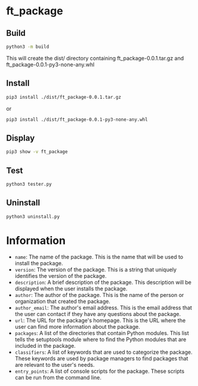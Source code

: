 # ft_package

## Build

```bash
python3 -m build
```
This will create the dist/ directory containing ft_package-0.0.1.tar.gz and ft_package-0.0.1-py3-none-any.whl

## Install

```bash
pip3 install ./dist/ft_package-0.0.1.tar.gz
```
or
```bash
pip3 install ./dist/ft_package-0.0.1-py3-none-any.whl
```

## Display

```bash
pip3 show -v ft_package
```

## Test

```bash
python3 tester.py
```

## Uninstall

```bash
python3 uninstall.py
```

# Information

* `name`: The name of the package. This is the name that will be used to install the package.
* `version`: The version of the package. This is a string that uniquely identifies the version of the package.
* `description`: A brief description of the package. This description will be displayed when the user installs the package.
* `author`: The author of the package. This is the name of the person or organization that created the package.
* `author_email`: The author's email address. This is the email address that the user can contact if they have any questions about the package.
* `url`: The URL for the package's homepage. This is the URL where the user can find more information about the package.
* `packages`: A list of the directories that contain Python modules. This list tells the setuptools module where to find the Python modules that are included in the package.
* `classifiers`: A list of keywords that are used to categorize the package. These keywords are used by package managers to find packages that are relevant to the user's needs.
* `entry_points`: A list of console scripts for the package. These scripts can be run from the command line.

